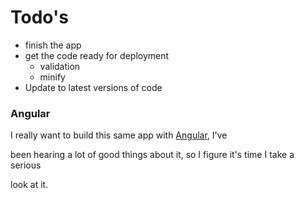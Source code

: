 # Todo's

 * finish the app
 * get the code ready for deployment
    * validation
    * minify
 * Update to latest versions of code

 ### Angular

 I really want to build this same app with [Angular](https://angularjs.org/), I've

 been hearing a lot of good things about it, so I figure it's time I take a serious

 look at it.

